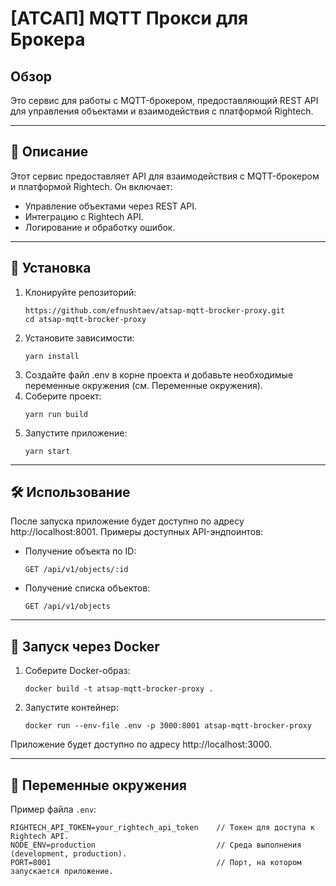 # [АТСАП] MQTT Прокси для Брокера

## Обзор

Это сервис для работы с MQTT-брокером, предоставляющий REST API для управления объектами и взаимодействия с платформой Rightech.

---

## 📝 Описание

Этот сервис предоставляет API для взаимодействия с MQTT-брокером и платформой Rightech. Он включает:
- Управление объектами через REST API.
- Интеграцию с Rightech API.
- Логирование и обработку ошибок.

---

## 🚀 Установка

1. Клонируйте репозиторий:
    ```
    https://github.com/efnushtaev/atsap-mqtt-brocker-proxy.git
    cd atsap-mqtt-brocker-proxy
    ```
2. Установите зависимости:
    ```
    yarn install
    ```
3. Создайте файл .env в корне проекта и добавьте необходимые переменные окружения (см. Переменные окружения).
4. Соберите проект:
    ```
    yarn run build
    ```
5. Запустите приложение:
    ```
    yarn start
    ```

---

## 🛠 Использование

После запуска приложение будет доступно по адресу http://localhost:8001. Примеры доступных API-эндпоинтов:
- Получение объекта по ID:
    ```
    GET /api/v1/objects/:id
    ```
- Получение списка объектов:
    ```
    GET /api/v1/objects
    ```

---

## 🐳 Запуск через Docker

1. Соберите Docker-образ:
    ```
    docker build -t atsap-mqtt-brocker-proxy .
    ```
2. Запустите контейнер:
    ```
    docker run --env-file .env -p 3000:8001 atsap-mqtt-brocker-proxy
    ```
Приложение будет доступно по адресу http://localhost:3000.

---

## 🔧 Переменные окружения

Пример файла `.env`:


    RIGHTECH_API_TOKEN=your_rightech_api_token    // Токен для доступа к Rightech API.
    NODE_ENV=production                           // Среда выполнения (development, production).
    PORT=8001                                     // Порт, на котором запускается приложение.

    
